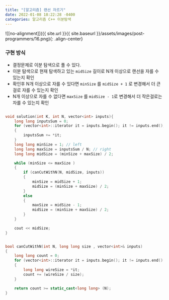 ```yaml
---
title: "[알고리즘] 랜선 자르기"
date: 2022-01-08 18:22:28 -0400
categories: 알고리즘 C++ 이분탐색
---
```


![[no-alignment]]({{ site.url }}{{ site.baseurl }}/assets/images/post-programmers/16.png){: .align-center}

### 구현 방식

- 결정문제로 이분 탐색으로 풀 수 있다.
- 이분 탐색으로 현재 탐색하고 있는 `midSize` 길이로 N개 이상으로 랜선을 자를 수 있는지 확인
- 확인후 N개 이상으로 자를 수 있다면 `minSize` 를 `midSize + 1` 로 변경해서 더 큰걸로 자를 수 있는지 확인
- N개 이상으로 자를 수 없다면 `maxSize` 를 `midSize - 1`로 변경해서 더 작은걸로는 자를 수 있는지 확인

```cpp

void solution(int K, int N, vector<int> inputs){
    long long inputsSum = 0;
    for (vector<int>::iterator it = inputs.begin(); it != inputs.end(); it++)
    {
        inputsSum += *it;
    }
    long long minSize = 1; // left
    long long maxSize = inputsSum / N; // right
    long long midSize = (minSize + maxSize) / 2;

    while (minSize <= maxSize )
    {
        if (canCutWithN(N, midSize, inputs))
        {
            minSize = midSize + 1;
            midSize = (minSize + maxSize) / 2;
        }
        else
        {
            maxSize = midSize - 1;
            midSize = (minSize + maxSize) / 2;
        }
    }

    cout << midSize;
}


bool canCutWithN(int N, long long size , vector<int>& inputs)
{
    long long count = 0;
    for (vector<int>::iterator it = inputs.begin(); it != inputs.end() ; it++)
    {
        long long wireSize = *it;
        count += (wireSize / size);
    }

    return count >= static_cast<long long> (N);
}
```